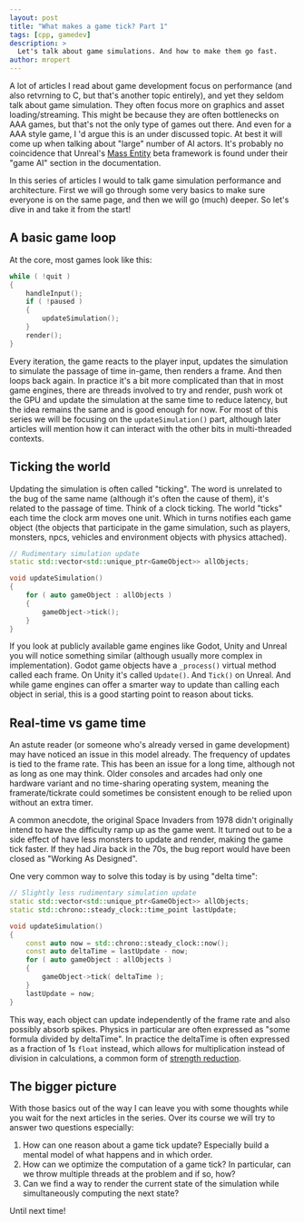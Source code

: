 ```yaml
---
layout: post
title: "What makes a game tick? Part 1"
tags: [cpp, gamedev]
description: > 
  Let's talk about game simulations. And how to make them go fast.
author: mropert
---
```


A lot of articles I read about game development focus on performance (and also retvrning to C, but that's
another topic entirely), and yet they seldom talk about game simulation. They often focus more on graphics
and asset loading/streaming. This might be because they are often bottlenecks on AAA games, but that's not the only type
of games out there. And even for a AAA style game, I 'd argue this is an under discussed topic. At best it will
come up when talking about "large" number of AI actors. It's probably no coincidence that Unreal's
[Mass Entity](https://dev.epicgames.com/documentation/en-us/unreal-engine/mass-entity-in-unreal-engine) beta framework
is found under their "game AI" section in the documentation.

In this series of articles I would to talk game simulation performance and architecture. First we will go
through some very basics to make sure everyone is on the same page, and then we will go (much) deeper.
So let's dive in and take it from the start!

## A basic game loop

At the core, most games look like this:

```cpp
while ( !quit )
{
    handleInput();
    if ( !paused )
    {
        updateSimulation();
    }
    render();
}
```

Every iteration, the game reacts to the player input, updates the simulation to simulate the passage of time in-game, then renders a frame. And then loops back again. In practice it's a bit more complicated than that in most game engines, there are threads
involved to try and render, push work ot the GPU and update the simulation at the same time to reduce latency, but the idea
remains the same and is good enough for now. For most of this series we will be focusing on the `updateSimulation()` part,
although later articles will mention how it can interact with the other bits in multi-threaded contexts.

## Ticking the world

Updating the simulation is often called "ticking". The word is unrelated to the bug of the same name (although it's often
the cause of them), it's related to the passage of time. Think of a clock ticking. The world "ticks" each time the clock
arm moves one unit. Which in turns notifies each game object (the objects that participate in the game simulation, such as
players, monsters, npcs, vehicles and environment objects with physics attached).

```cpp
// Rudimentary simulation update
static std::vector<std::unique_ptr<GameObject>> allObjects;

void updateSimulation()
{
    for ( auto gameObject : allObjects )
    {
        gameObject->tick();
    }
}
```

If you look at publicly available game engines like Godot, Unity and Unreal you will notice something similar (although
usually more complex in implementation).
Godot game objects have a `_process()` virtual method called each frame. On Unity it's called `Update()`. And `Tick()`
on Unreal. And while game engines can offer a smarter way to update than calling each object in serial, this is a good starting
point to reason about ticks.

## Real-time vs game time

An astute reader (or someone who's already versed in game development) may have noticed an issue in this model already.
The frequency of updates is tied to the frame rate. This has been an issue for a long time, although not as long as one
may think. Older consoles and arcades had only one hardware variant and no time-sharing operating system, meaning the
framerate/tickrate could sometimes be consistent enough to be relied upon without an extra timer.

A common anecdote, the original Space Invaders from 1978 didn't originally intend to have the difficulty ramp up as the game went.
It turned out to be a side effect of have less monsters to update and render, making the game tick faster. If they had
Jira back in the 70s, the bug report would have been closed as "Working As Designed".

One very common way to solve this today is by using "delta time":

```cpp
// Slightly less rudimentary simulation update
static std::vector<std::unique_ptr<GameObject>> allObjects;
static std::chrono::steady_clock::time_point lastUpdate;

void updateSimulation()
{
    const auto now = std::chrono::steady_clock::now();
    const auto deltaTime = lastUpdate - now;
    for ( auto gameObject : allObjects )
    {
        gameObject->tick( deltaTime );
    }
    lastUpdate = now;
}
```

This way, each object can update independently of the frame rate and also possibly absorb spikes. Physics
in particular are often expressed as "some formula divided by deltaTime". In practice the deltaTime
is often expressed as a fraction of 1s `float` instead, which allows for multiplication instead of division
in calculations, a common form of [strength reduction](https://en.wikipedia.org/wiki/Strength_reduction).

## The bigger picture

With those basics out of the way I can leave you with some thoughts while you wait for the next articles in the
series. Over its course we will try to answer two questions especially:

1. How can one reason about a game tick update? Especially build a mental model of what happens and in which order.
2. How can we optimize the computation of a game tick? In particular, can we throw multiple threads at the problem
  and if so, how?
3. Can we find a way to render the current state of the simulation while simultaneously computing the next state?

Until next time!
